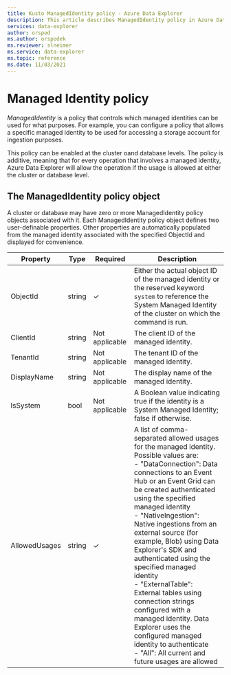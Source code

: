 ```yaml
---
title: Kusto ManagedIdentity policy - Azure Data Explorer
description: This article describes ManagedIdentity policy in Azure Data Explorer.
services: data-explorer
author: orspod
ms.author: orspodek
ms.reviewer: slneimer
ms.service: data-explorer
ms.topic: reference
ms.date: 11/03/2021
---
```

# Managed Identity policy

*ManagedIdentity* is a policy that controls which managed identities can be used for what purposes. For example, you can configure a policy that allows a specific managed identity to be used for accessing a storage account for ingestion purposes.

This policy can be enabled at the cluster oand database levels. The policy is additive, meaning that for every operation that involves a managed identity, Azure Data Explorer will allow the operation if the usage is allowed at either the cluster or database level.

## The ManagedIdentity policy object

A cluster or database may have zero or more ManagedIdentity policy objects associated with it.
Each ManagedIdentity policy object defines two user-definable properties. Other properties are automatically populated from the managed identity associated with the specified ObjectId and displayed for convenience.

| Property      | Type   | Required | Description                                                                   |
|---------------|--------|----------|-------------------------------------------------------------------------------|
| ObjectId      | string | &check;  | Either the actual object ID of the managed identity or the reserved keyword `system` to reference the System Managed Identity of the cluster on which the command is run. |
| ClientId      | string | Not applicable | The client ID of the managed identity. |
| TenantId      | string | Not applicable | The tenant ID of the managed identity. |
| DisplayName   | string | Not applicable | The display name of the managed identity. |
| IsSystem      | bool   | Not applicable | A Boolean value indicating true if the identity is a System Managed Identity; false if otherwise. |
| AllowedUsages | string | &check;  | A list of comma-separated allowed usages for the managed identity. Possible values are:<br />- "DataConnection": Data connections to an Event Hub or an Event Grid can be created authenticated using the specified managed identity<br />- "NativeIngestion": Native ingestions from an external source (for example, Blob) using Data Explorer's SDK and authenticated using the specified managed identity<br />- "ExternalTable": External tables using connection strings configured with a managed identity. Data Explorer uses the configured managed identity to authenticate<br />- "All": All current and future usages are allowed |
